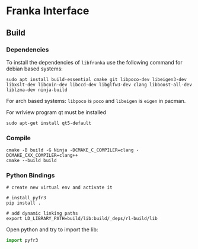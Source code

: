 # Franka Interface

## Build
### Dependencies
To install the dependencies of `libfranka` use the following command for debian based systems:
```shell
sudo apt install build-essential cmake git libpoco-dev libeigen3-dev libxslt-dev libcoin-dev libccd-dev libglfw3-dev clang libboost-all-dev liblzma-dev ninja-build
```
For arch based systems:
`libpoco` is `poco` and `libeigen` is `eigen` in pacman.

For wrlview program qt must be installed
```shell
sudo apt-get install qt5-default
```

### Compile
```shell
cmake -B build -G Ninja -DCMAKE_C_COMPILER=clang -DCMAKE_CXX_COMPILER=clang++
cmake --build build
```

### Python Bindings
```shell
# create new virtual env and activate it

# install pyfr3
pip install .

# add dynamic linking paths
export LD_LIBRARY_PATH=build/lib:build/_deps/rl-build/lib
```
Open python and try to import the lib:
```python
import pyfr3
```